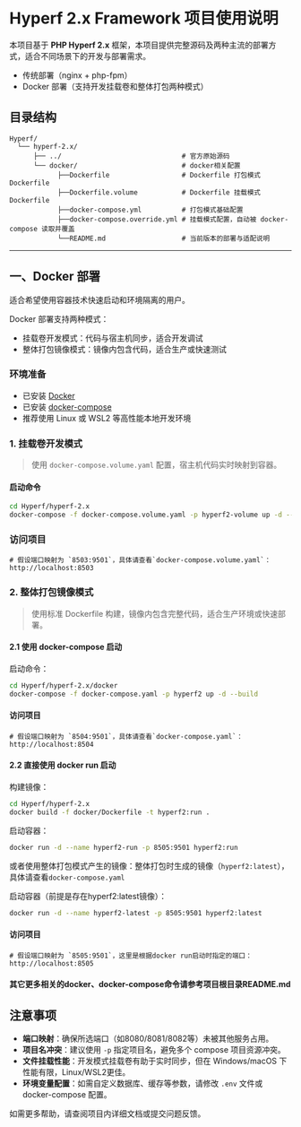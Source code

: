 # Hyperf 2.x Framework 项目使用说明

本项目基于 **PHP Hyperf 2.x** 框架，本项目提供完整源码及两种主流的部署方式，适合不同场景下的开发与部署需求。

- 传统部署（nginx + php-fpm）
- Docker 部署（支持开发挂载卷和整体打包两种模式）

## 目录结构

```text
Hyperf/
  └── hyperf-2.x/
      ├── ../                              # 官方原始源码
      └── docker/                          # docker相关配置
            ├──Dockerfile                  # Dockerfile 打包模式Dockerfile
            ├──Dockerfile.volume           # Dockerfile 挂载模式Dockerfile
            ├──docker-compose.yml          # 打包模式基础配置
            ├──docker-compose.override.yml # 挂载模式配置，自动被 docker-compose 读取并覆盖
            └──README.md                   # 当前版本的部署与适配说明
```

---

## 一、Docker 部署

适合希望使用容器技术快速启动和环境隔离的用户。

Docker 部署支持两种模式：

- 挂载卷开发模式：代码与宿主机同步，适合开发调试
- 整体打包镜像模式：镜像内包含代码，适合生产或快速测试

### 环境准备

- 已安装 [Docker](https://docs.docker.com/get-docker/)
- 已安装 [docker-compose](https://docs.docker.com/compose/install/)
- 推荐使用 Linux 或 WSL2 等高性能本地开发环境

### 1. 挂载卷开发模式

> 使用 `docker-compose.volume.yaml` 配置，宿主机代码实时映射到容器。

#### 启动命令

```bash
cd Hyperf/hyperf-2.x
docker-compose -f docker-compose.volume.yaml -p hyperf2-volume up -d --build
```

### 访问项目

```
# 假设端口映射为 `8503:9501`，具体请查看`docker-compose.volume.yaml`：
http://localhost:8503
```

### 2. 整体打包镜像模式

> 使用标准 Dockerfile 构建，镜像内包含完整代码，适合生产环境或快速部署。

#### 2.1 使用 docker-compose 启动

启动命令：

```bash
cd Hyperf/hyperf-2.x/docker
docker-compose -f docker-compose.yaml -p hyperf2 up -d --build
```

#### 访问项目

```
# 假设端口映射为 `8504:9501`，具体请查看`docker-compose.yaml`：
http://localhost:8504
```

#### 2.2 直接使用 docker run 启动

构建镜像：

```bash
cd Hyperf/hyperf-2.x
docker build -f docker/Dockerfile -t hyperf2:run .
```

启动容器：

```bash
docker run -d --name hyperf2-run -p 8505:9501 hyperf2:run
```

或者使用整体打包模式产生的镜像：整体打包时生成的镜像（`hyperf2:latest`），具体请查看`docker-compose.yaml`

启动容器（前提是存在hyperf2:latest镜像）：

```bash
docker run -d --name hyperf2-latest -p 8505:9501 hyperf2:latest
```

#### 访问项目

```
# 假设端口映射为 `8505:9501`，这里是根据docker run启动时指定的端口：
http://localhost:8505
```

#### 其它更多相关的docker、docker-compose命令请参考项目根目录README.md

## 注意事项

- **端口映射**：确保所选端口（如8080/8081/8082等）未被其他服务占用。
- **项目名冲突**：建议使用 `-p` 指定项目名，避免多个 compose 项目资源冲突。
- **文件挂载性能**：开发模式挂载卷有助于实时同步，但在 Windows/macOS 下性能有限，Linux/WSL2更佳。
- **环境变量配置**：如需自定义数据库、缓存等参数，请修改 `.env` 文件或 docker-compose 配置。

如需更多帮助，请查阅项目内详细文档或提交问题反馈。
